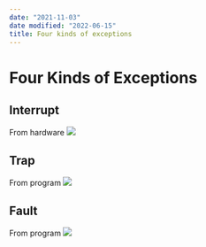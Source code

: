 ```yaml
---
date: "2021-11-03"
date modified: "2022-06-15"
title: Four kinds of exceptions
---
```


# Four Kinds of Exceptions

## Interrupt
From hardware
![](https://i.imgur.com/3Om9WXB.png)

## Trap
From program
![](https://i.imgur.com/xD36yRs.png)

## Fault
From program
![](https://i.imgur.com/6Qel4NV.png)
